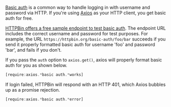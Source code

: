[Basic auth](https://swagger.io/docs/specification/authentication/basic-authentication/) is a common way to handle logging in with username and password via HTTP. If you're using [Axios](https://www.npmjs.com/package/axios) as your HTTP client, you get basic auth for free.

[HTTPBin offers a free sample endpoint to test basic auth](http://httpbin.org/#/Auth/get_basic_auth__user___passwd_). The endpoint URL includes the correct username and password for test purposes. For example, the URL `https://httpbin.org/basic-auth/foo/bar` succeeds if you send it properly formatted basic auth for username 'foo' and password 'bar', and fails if you don't.

If you pass the `auth` option to `axios.get()`, axios will properly format basic auth for you as shown below.

```javascript
[require:axios.*basic auth.*works]
```

If login failed, HTTPBin will respond with an HTTP 401, which Axios bubbles up as a promise rejection.

```javascript
[require:axios.*basic auth.*error]
```